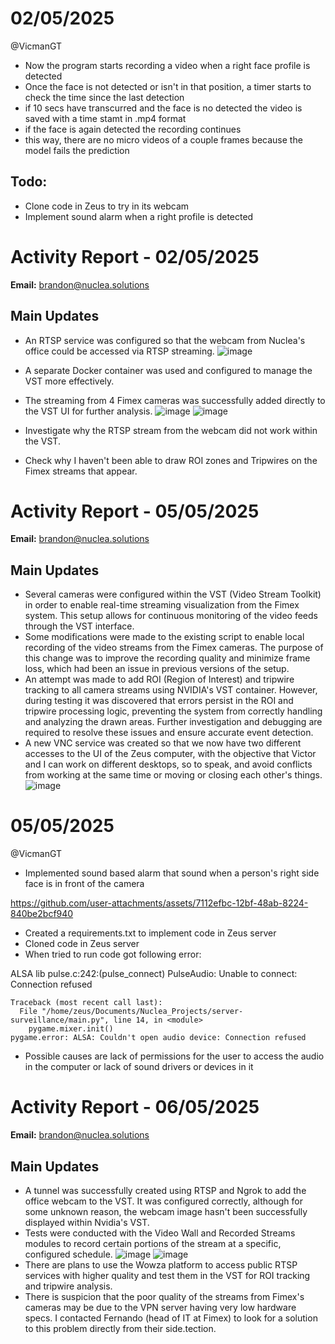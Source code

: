 # 02/05/2025
@VicmanGT
- Now the program starts recording a video when a right face profile is detected
- Once the face is not detected or isn't in that position, a timer starts to check the time since the last detection
- if 10 secs have transcurred and the face is no detected the video is saved with a time stamt in .mp4 format
- if the face is again detected the recording continues
- this way, there are no micro videos of a couple frames because the model fails the prediction

## Todo: 
- Clone code in Zeus to try in its webcam
- Implement sound alarm when a right profile is detected

# Activity Report - 02/05/2025

**Email:** brandon@nuclea.solutions

## Main Updates
- An RTSP service was configured so that the webcam from Nuclea's office could be accessed via RTSP streaming.
  ![image](https://github.com/user-attachments/assets/b61ce0a9-2fab-4214-b8f6-0b5952fc7410)

- A separate Docker container was used and configured to manage the VST more effectively.
- The streaming from 4 Fimex cameras was successfully added directly to the VST UI for further analysis.
  ![image](https://github.com/user-attachments/assets/ecb63238-7012-470d-85f0-bb0adc70357e)
  ![image](https://github.com/user-attachments/assets/dc4d4c34-1403-49ae-a588-eb566a55e01b)

- Investigate why the RTSP stream from the webcam did not work within the VST.
- Check why I haven't been able to draw ROI zones and Tripwires on the Fimex streams that appear.

# Activity Report - 05/05/2025

**Email:** brandon@nuclea.solutions

## Main Updates
- Several cameras were configured within the VST (Video Stream Toolkit) in order to enable real-time streaming visualization from the Fimex system. This setup allows for continuous monitoring of the video feeds through the VST interface.
- Some modifications were made to the existing script to enable local recording of the video streams from the Fimex cameras. The purpose of this change was to improve the recording quality and minimize frame loss, which had been an issue in previous versions of the setup.
- An attempt was made to add ROI (Region of Interest) and tripwire tracking to all camera streams using NVIDIA's VST container. However, during testing it was discovered that errors persist in the ROI and tripwire processing logic, preventing the system from correctly handling and analyzing the drawn areas. Further investigation and debugging are required to resolve these issues and ensure accurate event detection.
- A new VNC service was created so that we now have two different accesses to the UI of the Zeus computer, with the objective that Victor and I can work on different desktops, so to speak, and avoid conflicts from working at the same time or moving or closing each other's things.
 ![image](https://github.com/user-attachments/assets/125e015f-c551-4516-8417-7bdf34c7da2e)

# 05/05/2025
@VicmanGT
- Implemented sound based alarm that sound when a person's right side face is in front of the camera

https://github.com/user-attachments/assets/7112efbc-12bf-48ab-8224-840be2bcf940


- Created a requirements.txt to implement code in Zeus server
- Cloned code in Zeus server
- When tried to run code got following error: 

ALSA lib pulse.c:242:(pulse_connect) PulseAudio: Unable to connect: Connection refused
```
Traceback (most recent call last):
  File "/home/zeus/Documents/Nuclea_Projects/server-surveillance/main.py", line 14, in <module>
    pygame.mixer.init()
pygame.error: ALSA: Couldn't open audio device: Connection refused
```
- Possible causes are lack of permissions for the user to access the audio in the computer or lack of sound drivers or devices in it

# Activity Report - 06/05/2025

**Email:** brandon@nuclea.solutions

## Main Updates
- A tunnel was successfully created using RTSP and Ngrok to add the office webcam to the VST. It was configured correctly, although for some unknown reason, the webcam image hasn't been successfully displayed within Nvidia's VST.
- Tests were conducted with the Video Wall and Recorded Streams modules to record certain portions of the stream at a specific, configured schedule.
  ![image](https://github.com/user-attachments/assets/b94d2d02-5593-4c79-8494-13076f8bdb1c)
  ![image](https://github.com/user-attachments/assets/d9771467-008e-4401-8588-bc900a65ca02)
- There are plans to use the Wowza platform to access public RTSP services with higher quality and test them in the VST for ROI tracking and tripwire analysis.
- There is suspicion that the poor quality of the streams from Fimex's cameras may be due to the VPN server having very low hardware specs. I contacted Fernando (head of IT at Fimex) to look for a solution to this problem directly from their side.tection.
